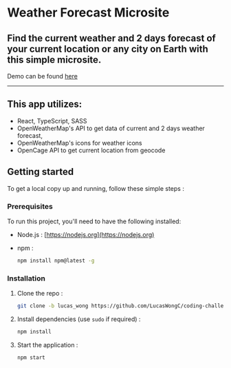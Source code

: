 # Weather Forecast Microsite

## Find the current weather and 2 days forecast of your current location or any city on Earth with this simple microsite.

Demo can be found <a href="https://demo-weather-application.netlify.app/">here</a>

---

## This app utilizes:

- React, TypeScript, SASS
- OpenWeatherMap's API to get data of current and 2 days weather forecast,
- OpenWeatherMap's icons for weather icons
- OpenCage API to get current location from geocode

## Getting started

To get a local copy up and running, follow these simple steps :

### Prerequisites

To run this project, you'll need to have the following installed:

- Node.js : [https://nodejs.org](https://nodejs.org)

- npm :
  ```sh
  npm install npm@latest -g
  ```

### Installation

1. Clone the repo :
   ```sh
   git clone -b lucas_wong https://github.com/LucasWongC/coding-challenge-frontend.git
   ```

2. Install dependencies (use `sudo` if required) :

   ```sh
   npm install
   ```

3. Start the application :
   ```sh
   npm start
   ```
